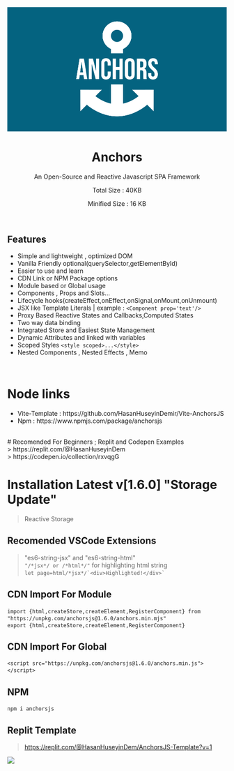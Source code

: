 <div>

<div align="center">
<img width="600px" src="https://github.com/HasanHuseyinDemir/Anchors-Framework/blob/master/Images/new/logo-color.png">
<h1 align="center">Anchors</h1>
<p align="center">An Open-Source and Reactive Javascript SPA Framework</p>
<p align="center">Total Size : 40KB</p>
<p align="center">Minified Size : 16 KB</p>
</div>
<br>

## Features

- Simple and lightweight , optimized DOM
- Vanilla Friendly optional(querySelector,getElementById)
- Easier to use and learn
- CDN Link or NPM Package options
- Module based or Global usage
- Components , Props and Slots...
- Lifecycle hooks(createEffect,onEffect,onSignal,onMount,onUnmount)
- JSX like Template Literals | example : `<Component prop='text'/>`
- Proxy Based Reactive States and Callbacks,Computed States
- Two way data binding
- Integrated Store and Easiest State Management
- Dynamic Attributes and linked with variables
- Scoped Styles `<style scoped>...</style>`
- Nested Components , Nested Effects , Memo
<br>

# Node links
<ul>
<li>Vite-Template : https://github.com/HasanHuseyinDemir/Vite-AnchorsJS</li>
<li> Npm : https://www.npmjs.com/package/anchorsjs</li>
</ul>
<br>
# Recomended For Beginners ; Replit and Codepen Examples<br>
> https://replit.com/@HasanHuseyinDem <br>
> https://codepen.io/collection/rxvqgG

# Installation Latest v[1.6.0] "Storage Update"
> Reactive Storage 
  
## Recomended VSCode Extensions
> "es6-string-jsx" and "es6-string-html"<br>
```"/*jsx*/ or /*html*/"``` for highlighting html string<br>
``` let page=html/*jsx*/`<div>Highlighted!</div>` ```

## CDN Import For Module
```
import {html,createStore,createElement,RegisterComponent} from "https://unpkg.com/anchorsjs@1.6.0/anchors.min.mjs"
export {html,createStore,createElement,RegisterComponent}
```

## CDN Import For Global 
```
<script src="https://unpkg.com/anchorsjs@1.6.0/anchors.min.js"></script>
```

## NPM
```
npm i anchorsjs
```


## Replit Template
> https://replit.com/@HasanHuseyinDem/AnchorsJS-Template?v=1

![](https://komarev.com/ghpvc/?username=HasanHuseyinDemir)
